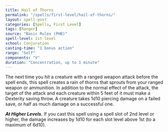 ```yaml
---
title: Hail of Thorns
permalink: "/spells/first-level/hail-of-thorns/"
layout: spell-post
categories: [Spells, First Level]
tags: [Ranger]
source: "Basic Rules (PHB)"
spell-level: 1st-level
school: Conjuration
casting-time: "1 bonus action"
range: "Self"
components: "V"
duration: "Concentration, up to 1 minute"
---
```


The next time you hit a creature with a ranged weapon attack before the spell ends, this spell creates a rain of thorns that sprouts from your ranged weapon or ammunition. In addition to the normal effect of the attack, the target of the attack and each creature within 5 feet of it must make a Dexterity saving throw. A creature takes 1d10 piercing damage on a failed save, or half as much damage on a successful one.

***At Higher Levels.*** If you cast this spell using a spell slot of 2nd level or higher, the damage increases by 1d10 for each slot level above 1st (to a maximum of 6d10).